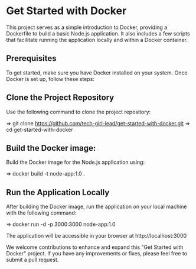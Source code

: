 
# Get Started with Docker
This project serves as a simple introduction to Docker, providing a Dockerfile to build a basic Node.js application. It also includes a few scripts that facilitate running the application locally and within a Docker container.


## Prerequisites
To get started, make sure you have Docker installed on your system. Once Docker is set up, follow these steps:

## Clone the Project Repository

Use the following command to clone the project repository:

=> git clone  https://github.com/tech-girl-lead/get-started-with-docker.git
=> cd get-started-with-docker

## Build the Docker image:
Build the Docker image for the Node.js application using:

=> docker build -t node-app:1.0 .

## Run the Application Locally

After building the Docker image, run the application on your local machine with the following command:

=> docker run -d -p 3000:3000 node-app:1.0

The application will be accessible in your browser at http://localhost:3000

We welcome contributions to enhance and expand this "Get Started with Docker" project. If you have any improvements or fixes, please feel free to submit a pull request.
